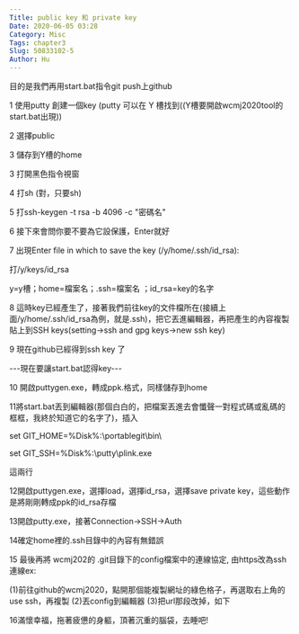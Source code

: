 ```yaml
---
Title: public key 和 private key
Date: 2020-06-05 03:28
Category: Misc
Tags: chapter3
Slug: 50833102-5
Author: Hu
---
```


目的是我們再用start.bat指令git push上github

1 使用putty 創建一個key (putty 可以在 Y 槽找到((Y槽要開啟wcmj2020tool的start.bat出現))

2 選擇public

3 儲存到Y槽的home

3 打開黑色指令視窗

4 打sh (對，只要sh)

5 打ssh-keygen -t rsa -b 4096 -c "密碼名"

6 接下來會問你要不要為它設保護，Enter就好

7 出現Enter file in which to save the key (/y/home/.ssh/id_rsa):

   打/y/keys/id_rsa

   y=y槽；home=檔案名；.ssh=檔案名 ；id_rsa=key的名字

8 這時key已經產生了，接著我們前往key的文件檔所在(接續上面/y/home/.ssh/id_rsa為例，就是.ssh)，把它丟進編輯器，再把產生的內容複製貼上到SSH keys(setting->ssh and gpg keys->new ssh key)

9 現在github已經得到ssh key 了

---現在要讓start.bat認得key---

10 開啟puttygen.exe，轉成ppk.格式，同樣儲存到home

11將start.bat丟到編輯器(那個白白的，把檔案丟進去會懺聲一對程式碼或亂碼的框框，我終於知道它的名字了)，插入

set GIT_HOME=%Disk%:\portablegit\bin\

set GIT_SSH=%Disk%:\putty\plink.exe

這兩行

12開啟puttygen.exe，選擇load，選擇id_rsa，選擇save private key，這些動作是將剛剛轉成ppk的id_rsa存檔

13開啟putty.exe，接著Connection->SSH->Auth

14確定home裡的.ssh目錄中的內容有無錯誤

15 最後再將 wcmj202的 .git目錄下的config檔案中的連線協定, 由https改為ssh連線ex:
 
(1)前往github的wcmj2020，點開那個能複製網址的綠色格子，再選取右上角的use ssh，再複製
(2)丟config到編輯器
(3)把url那段改掉，如下

16滿懷幸福，拖著疲憊的身軀，頂著沉重的腦袋，去睡吧!


<!-- PELICAN_END_SUMMARY -->



